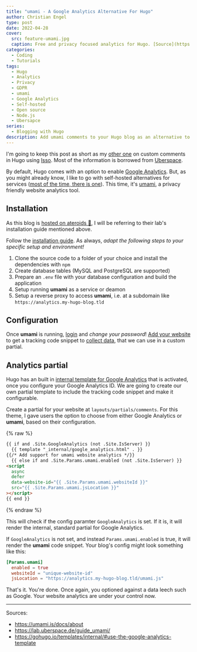 ```yaml
---
title: "umami - A Google Analytics Alternative For Hugo"
author: Christian Engel
type: post
date: 2022-04-28
cover:
  src: feature-umami.jpg
  caption: Free and privacy focused analytics for Hugo. [Source](https://umami.is/)
categories:
  - Coding
  - Tutorials
tags:
  - Hugo
  - Analytics
  - Privacy
  - GDPR
  - umami
  - Google Analytics
  - Self-hosted
  - Open source
  - Node.js
  - Ubersapce
series:
  - Blogging with Hugo
description: Add umami comments to your Hugo blog as an alternative to Google Analytics. It's open source and can be self-hosted.
---
```


I'm going to keep this post as short as my [other one](/2022/03/isso-an-alternative-commenting-system-for-hugo/) on custom comments in Hugo using [Isso](https://posativ.org/isso/). Most of the information is borrowed from [Uberspace](https://lab.uberspace.de/guide_umami/).

By default, Hugo comes with an option to enable [Google Analytics](https://gohugo.io/templates/internal/#google-analytics). But, as you might already know, I like to go with self-hosted alternatives for services ([most of the time, there is one](https://github.com/awesome-selfhosted/awesome-selfhosted)). This time, it's [umami](https://umami.is/), a privacy friendly website analytics tool.

## Installation

As this blog is [hosted on ateroids :rocket:](https://uberspace.de/en/), I will be referring to their lab's installation guide mentioned above.

Follow the [installation guide](https://umami.is/docs/install). As always, _adapt the following steps to your specific setup and environment!_

1. Clone the source code to a folder of your choice and install the dependencies with `npm`
2. Create database tables (MySQL and PostgreSQL are supported)
3. Prepare an `.env` file with your database configuration and build the application
4. Setup running **umami** as a service or deamon
5. Setup a reverse proxy to access **umami**, i.e. at a subdomain like `https://analytics.my-hugo-blog.tld`

## Configuration

Once **umami** is running, [login](https://umami.is/docs/login) and _change your password_! [Add your website](https://umami.is/docs/add-a-website) to get a tracking code snippet to [collect data](https://umami.is/docs/collect-data), that we can use in a custom partial.

## Analytics partial

Hugo has an built in [internal template for Google Analytics](https://gohugo.io/templates/internal/#use-the-google-analytics-template) that is activated, once you configure your Google Analytics ID. We are going to create our own partial template to include the tracking code snippet and make it configurable.

Create a partial for your website at `layouts/partials/comments`. For this theme, I gave users the option to choose from either Google Analytics or **umami**, based on their configuration.

{% raw %}
<!-- prettier-ignore -->
```html
{{ if and .Site.GoogleAnalytics (not .Site.IsServer) }} 
  {{ template "_internal/google_analytics.html" . }}
{{/* Add support for umami website analytics */}}
  {{ else if and .Site.Params.umami.enabled (not .Site.IsServer) }}
<script
  async
  defer
  data-website-id="{{ .Site.Params.umami.websiteId }}"
  src="{{ .Site.Params.umami.jsLocation }}"
></script>
{{ end }}
```
{% endraw %}

This will check if the config paramter `GoogleAnalytics` is set. If it is, it will render the internal, standard partial for Google Analytics.

If `GoogleAnalytics` is not set, and instead `Params.umami.enabled` is true, it will render the **umami** code snippet. Your blog's config might look something like this:

```toml
[Params.umami]
  enabled = true
  websiteId = "unique-website-id"
  jsLocation = "https://analytics.my-hugo-blog.tld/umami.js"
```

That's it. You're done. Once again, you optioned against a data leech such as Google. Your website analytics are under your control now.

---

Sources:

- https://umami.is/docs/about
- https://lab.uberspace.de/guide_umami/
- https://gohugo.io/templates/internal/#use-the-google-analytics-template
